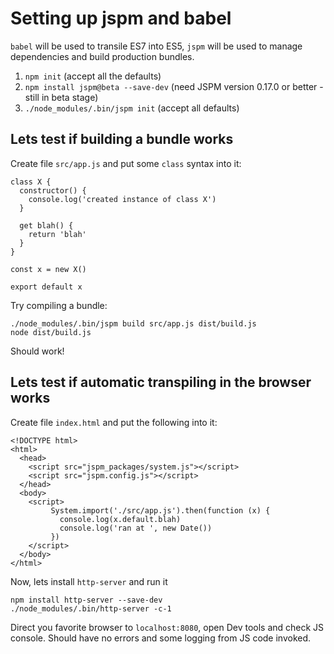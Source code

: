 # Setting up jspm and babel

`babel` will be used to transile ES7 into ES5, `jspm` will be used to manage
dependencies and build production bundles.

1. `npm init`  (accept all the defaults)
2. `npm install jspm@beta --save-dev`  (need JSPM version 0.17.0 or better - still in beta stage)
3. `./node_modules/.bin/jspm init` (accept all defaults)

## Lets test if building a bundle works

Create file `src/app.js` and put some `class` syntax into it:
```
class X {
  constructor() {
    console.log('created instance of class X')
  }

  get blah() {
    return 'blah'
  }
}

const x = new X()

export default x
```

Try compiling a bundle:
```
./node_modules/.bin/jspm build src/app.js dist/build.js
node dist/build.js
```
Should work!

## Lets test if automatic transpiling in the browser works

Create file `index.html` and put the following into it:
```
<!DOCTYPE html>
<html>
  <head>
    <script src="jspm_packages/system.js"></script>
    <script src="jspm.config.js"></script>
  </head>
  <body>
    <script>
         System.import('./src/app.js').then(function (x) {
           console.log(x.default.blah)
           console.log('ran at ', new Date())
         })
    </script>
  </body>
</html>
```

Now, lets install `http-server` and run it
```
npm install http-server --save-dev
./node_modules/.bin/http-server -c-1
```

Direct you favorite browser to `localhost:8080`, open Dev tools and check JS
console. Should have no errors and some logging from JS code invoked.
